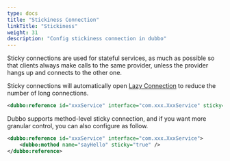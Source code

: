 ```yaml
---
type: docs
title: "Stickiness Connection"
linkTitle: "Stickiness"
weight: 31
description: "Config stickiness connection in dubbo"
---
```


Sticky connections are used for stateful services, as much as possible so that clients always make calls to the same provider, unless the provider hangs up and connects to the other one.

Sticky connections will automatically open [Lazy Connection](../lazy-connect) to reduce the number of long connections.

```xml
<dubbo:reference id="xxxService" interface="com.xxx.XxxService" sticky="true" />
```

Dubbo supports method-level sticky connection, and if you want more granular control, you can also configure as follow.

```xml
<dubbo:reference id="xxxService" interface="com.xxx.XxxService">
    <dubbo:mothod name="sayHello" sticky="true" />
</dubbo:reference>
```
